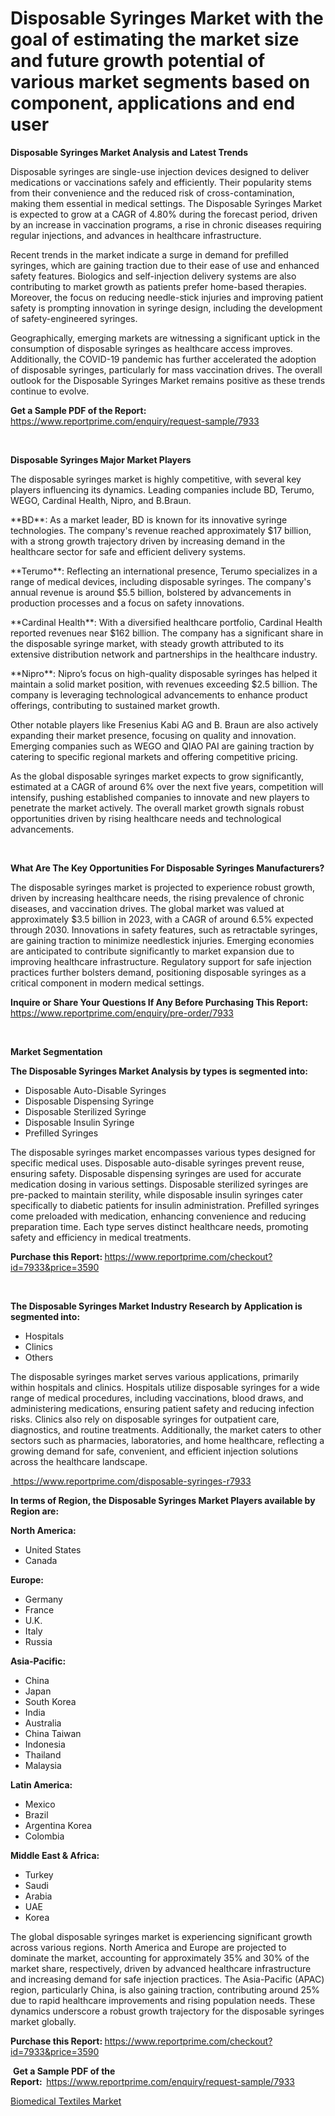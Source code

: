 <p><h1>Disposable Syringes Market with the goal of estimating the market size and future growth potential of various market segments based on component, applications and end user</h1></p><p><strong>Disposable Syringes Market Analysis and Latest Trends</strong></p>
<p><p>Disposable syringes are single-use injection devices designed to deliver medications or vaccinations safely and efficiently. Their popularity stems from their convenience and the reduced risk of cross-contamination, making them essential in medical settings. The Disposable Syringes Market is expected to grow at a CAGR of 4.80% during the forecast period, driven by an increase in vaccination programs, a rise in chronic diseases requiring regular injections, and advances in healthcare infrastructure.</p><p>Recent trends in the market indicate a surge in demand for prefilled syringes, which are gaining traction due to their ease of use and enhanced safety features. Biologics and self-injection delivery systems are also contributing to market growth as patients prefer home-based therapies. Moreover, the focus on reducing needle-stick injuries and improving patient safety is prompting innovation in syringe design, including the development of safety-engineered syringes.</p><p>Geographically, emerging markets are witnessing a significant uptick in the consumption of disposable syringes as healthcare access improves. Additionally, the COVID-19 pandemic has further accelerated the adoption of disposable syringes, particularly for mass vaccination drives. The overall outlook for the Disposable Syringes Market remains positive as these trends continue to evolve.</p></p>
<p><strong>Get a Sample PDF of the Report:&nbsp;</strong> <a href="https://www.reportprime.com/enquiry/request-sample/7933?utm_campaign=2988&utm_medium=2&utm_source=Github&utm_content=ia&utm_term=19032025&utm_id=disposable-syringes">https://www.reportprime.com/enquiry/request-sample/7933</a></p>
<p>&nbsp;</p>
<p><strong>Disposable Syringes Major Market Players</strong></p>
<p><p>The disposable syringes market is highly competitive, with several key players influencing its dynamics. Leading companies include BD, Terumo, WEGO, Cardinal Health, Nipro, and B.Braun.</p><p>**BD**: As a market leader, BD is known for its innovative syringe technologies. The company's revenue reached approximately $17 billion, with a strong growth trajectory driven by increasing demand in the healthcare sector for safe and efficient delivery systems.</p><p>**Terumo**: Reflecting an international presence, Terumo specializes in a range of medical devices, including disposable syringes. The company's annual revenue is around $5.5 billion, bolstered by advancements in production processes and a focus on safety innovations.</p><p>**Cardinal Health**: With a diversified healthcare portfolio, Cardinal Health reported revenues near $162 billion. The company has a significant share in the disposable syringe market, with steady growth attributed to its extensive distribution network and partnerships in the healthcare industry.</p><p>**Nipro**: Nipro’s focus on high-quality disposable syringes has helped it maintain a solid market position, with revenues exceeding $2.5 billion. The company is leveraging technological advancements to enhance product offerings, contributing to sustained market growth.</p><p>Other notable players like Fresenius Kabi AG and B. Braun are also actively expanding their market presence, focusing on quality and innovation. Emerging companies such as WEGO and QIAO PAI are gaining traction by catering to specific regional markets and offering competitive pricing.</p><p>As the global disposable syringes market expects to grow significantly, estimated at a CAGR of around 6% over the next five years, competition will intensify, pushing established companies to innovate and new players to penetrate the market actively. The overall market growth signals robust opportunities driven by rising healthcare needs and technological advancements.</p></p>
<p>&nbsp;</p>
<p><strong>What Are The Key Opportunities For Disposable Syringes Manufacturers?</strong></p>
<p><p>The disposable syringes market is projected to experience robust growth, driven by increasing healthcare needs, the rising prevalence of chronic diseases, and vaccination drives. The global market was valued at approximately $3.5 billion in 2023, with a CAGR of around 6.5% expected through 2030. Innovations in safety features, such as retractable syringes, are gaining traction to minimize needlestick injuries. Emerging economies are anticipated to contribute significantly to market expansion due to improving healthcare infrastructure. Regulatory support for safe injection practices further bolsters demand, positioning disposable syringes as a critical component in modern medical settings.</p></p>
<p><strong>Inquire or Share Your Questions If Any Before Purchasing This Report:</strong> <a href="https://www.reportprime.com/enquiry/pre-order/7933?utm_campaign=2988&utm_medium=2&utm_source=Github&utm_content=ia&utm_term=19032025&utm_id=disposable-syringes">https://www.reportprime.com/enquiry/pre-order/7933</a></p>
<p>&nbsp;</p>
<p><strong>Market Segmentation</strong></p>
<p><strong>The Disposable Syringes Market Analysis by types is segmented into:</strong></p>
<p><ul><li>Disposable Auto-Disable Syringes</li><li>Disposable Dispensing Syringe</li><li>Disposable Sterilized Syringe</li><li>Disposable Insulin Syringe</li><li>Prefilled Syringes</li></ul></p>
<p><p>The disposable syringes market encompasses various types designed for specific medical uses. Disposable auto-disable syringes prevent reuse, ensuring safety. Disposable dispensing syringes are used for accurate medication dosing in various settings. Disposable sterilized syringes are pre-packed to maintain sterility, while disposable insulin syringes cater specifically to diabetic patients for insulin administration. Prefilled syringes come preloaded with medication, enhancing convenience and reducing preparation time. Each type serves distinct healthcare needs, promoting safety and efficiency in medical treatments.</p></p>
<p><strong>Purchase this Report:&nbsp;</strong><a href="https://www.reportprime.com/checkout?id=7933&price=3590&utm_campaign=2988&utm_medium=2&utm_source=Github&utm_content=ia&utm_term=19032025&utm_id=disposable-syringes">https://www.reportprime.com/checkout?id=7933&price=3590</a></p>
<p>&nbsp;</p>
<p><strong>The Disposable Syringes Market Industry Research by Application is segmented into:</strong></p>
<p><ul><li>Hospitals</li><li>Clinics</li><li>Others</li></ul></p>
<p><p>The disposable syringes market serves various applications, primarily within hospitals and clinics. Hospitals utilize disposable syringes for a wide range of medical procedures, including vaccinations, blood draws, and administering medications, ensuring patient safety and reducing infection risks. Clinics also rely on disposable syringes for outpatient care, diagnostics, and routine treatments. Additionally, the market caters to other sectors such as pharmacies, laboratories, and home healthcare, reflecting a growing demand for safe, convenient, and efficient injection solutions across the healthcare landscape.</p></p>
<p><a href="https://www.reportprime.com/disposable-syringes-r7933?utm_campaign=2988&utm_medium=2&utm_source=Github&utm_content=ia&utm_term=19032025&utm_id=disposable-syringes">&nbsp;https://www.reportprime.com/disposable-syringes-r7933</a></p>
<p><strong>In terms of Region, the Disposable Syringes Market Players available by Region are:</strong></p>
<p>
    <p> <strong> North America: </strong>
        <ul>
            <li>United States</li>
            <li>Canada</li>
        </ul>
        </p> 
    <p> <strong> Europe: </strong>
        <ul>
            <li>Germany</li>
            <li>France</li>
            <li>U.K.</li>
            <li>Italy</li>
            <li>Russia</li>
        </ul>
        </p> 
    <p> <strong> Asia-Pacific: </strong>
        <ul>
            <li>China</li>
            <li>Japan</li>
            <li>South Korea</li>
            <li>India</li>
            <li>Australia</li>
            <li>China Taiwan</li>
            <li>Indonesia</li>
            <li>Thailand</li>
            <li>Malaysia</li>
        </ul>
        </p> 
    <p> <strong> Latin America: </strong>
        <ul>
            <li>Mexico</li>
            <li>Brazil</li>
            <li>Argentina Korea</li>
            <li>Colombia</li>
        </ul>
        </p> 
    <p> <strong> Middle East & Africa: </strong>
        <ul>
            <li>Turkey</li>
            <li>Saudi</li>
            <li>Arabia</li>
            <li>UAE</li>
            <li>Korea</li>
        </ul>
    </p>
    </p>
<p><p>The global disposable syringes market is experiencing significant growth across various regions. North America and Europe are projected to dominate the market, accounting for approximately 35% and 30% of the market share, respectively, driven by advanced healthcare infrastructure and increasing demand for safe injection practices. The Asia-Pacific (APAC) region, particularly China, is also gaining traction, contributing around 25% due to rapid healthcare improvements and rising population needs. These dynamics underscore a robust growth trajectory for the disposable syringes market globally.</p></p>
<p><strong>Purchase this Report: </strong><a href="https://www.reportprime.com/checkout?id=7933&price=3590&utm_campaign=2988&utm_medium=2&utm_source=Github&utm_content=ia&utm_term=19032025&utm_id=disposable-syringes">https://www.reportprime.com/checkout?id=7933&price=3590</a></p>
<p>&nbsp;<strong>Get a Sample PDF of the Report:&nbsp;&nbsp;</strong><a href="https://www.reportprime.com/enquiry/request-sample/7933?utm_campaign=2988&utm_medium=2&utm_source=Github&utm_content=ia&utm_term=19032025&utm_id=disposable-syringes">https://www.reportprime.com/enquiry/request-sample/7933</a></p>
<p><strong></strong></p>
<p><p><a href="https://github.com/tambraunrue691969/Market-Research-Report-List-1/blob/main/biomedical-textiles-market.md?utm_campaign=2988&utm_medium=2&utm_source=Github&utm_content=ia&utm_term=19032025&utm_id=disposable-syringes">Biomedical Textiles Market</a></p></p>